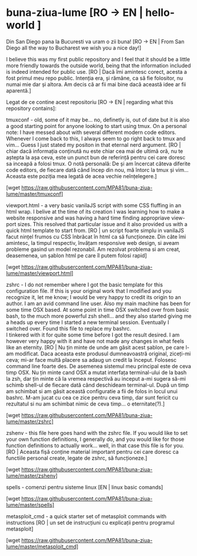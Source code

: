 # buna-ziua-lume [RO -> EN | hello-world ]

Din San Diego pana la Bucuresti va uram o zii buna!
[RO -> EN | From San Diego all the way to Bucharest we wish you a nice day!]

I believe this was my first public repository and I feel that it should be a
little more friendly towards the outside world, being that the information
included is indeed intended for public use.
[RO | Dacă îmi amintesc corect, acesta a fost primul meu repo public. Intenția
era, și rămâne, ca să fie folositor, nu numai mie dar și altora. Am decis că ar 
fii mai bine dacă această idee ar fii aparentă.]

Legat de ce contine acest repositoriu
[RO -> EN | regarding what this repository contains]:

tmuxconf - old, some of it may be... no,
definetly is, out of date but it is
also a good starting point for
anyone looking to start using tmux. On a
personal note: I have messed about with
several different modern code editors.
Whenever I come back to this, I always
seem to go right back to tmux and vim...
Guess I just stated my positon in that
eternal nerd argument.
[RO | chiar dacă informația conținută nu
este chiar cea mai de ultimă oră, nu te
aștepta la așa ceva, este un punct bun de
referință pentru cei care doresc sa inceapă
a folosi tmux. O notă personală: De și am
încercat câteva diferite code editors, de 
fiecare dată când încep din nou, mă întorc
la tmux și vim... Aceasta este poziția mea
legată de acea vechie neînțelegere.]

[wget https://raw.githubusercontent.com/MPA81/buna-ziua-lume/master/tmuxconf]

viewport.html - a very basic vanilaJS
script with some CSS fluffing in an html
wrap.  I belive at the time of its
creation I was learning how to make a
website responsive and was having a hard
time finding appropriave view-port
sizes. This resolved that particular 
issue and it also provided us with a 
quick html template to start from.
[RO | un script foarte simplu in vanilaJS
facut nințel frumos cu CSS înbrăcat în
html ca să funcționeze. Din câte îmi
amintesc, la timpul respectiv, învățam
responsive web design, si aveam probleme
gasind un model rezonabil.  Am rezolvat
problema si am creat, deasemenea, un 
șablon html pe care îl putem folosi rapid]

[wget https://raw.githubusercontent.com/MPA81/buna-ziua-lume/master/viewport.html]

zshrc - I do not remember where I got
the basic template for this
configuration file.  If this is your
original work that I modified and you 
recognize it, let me know; I would be
very happy to credit its origin to an
author.  I am an avid command line user.
Also my main machine has been for some
time OSX based. At some point in time
OSX switched over from basic bash, to 
the much more powerful zsh shell... and 
they also started giving me a heads up 
every time I started a new terminal 
session.  Eventually I switched over. 
Found this file to replace my bashrc.  
I tinkered with it for quite some time 
before I got the result desired.  I am 
however very happy with it and have 
not made any changes in what feels like 
an eternity.
[RO | Nu țin minte de unde am găsit 
acest șablon, pe care l-am modificat.
Daca aceasta este produsul dumneavoastră 
original, ziceți-mi ceva; mi-ar face
multă placere sa adaug un credit la
început. Folosesc command line foarte
des. De asemenea sistemul meu principal 
este de ceva timp OSX.  Nu țin minte
cand OSX a mutat interfața terminal-ului
de la bash la zsh, dar țin minte că la
vremea respectivă au inceput a-mi sugera
să-mi schimb shell-ul de fiecare dată 
când deschideam terminal-ul. După un 
timp am schimbat si am găsit această
configuratie a fii de folos in locul 
unui bashrc.  M-am jucat cu cea ce 
zice pentru ceva timp, dar sunt fericit 
cu rezultatul si nu am schimbat nimic 
de ceva timp... o eternitate(?).]

[wget https://raw.githubusercontent.com/MPA81/buna-ziua-lume/master/zshrc]

zshenv - this file here goes hand with
the zshrc file.  If you would like to set
your own function definitions, I
generally do, and you would like for
those function definitions to actually
work... well, in that case this file is
for you.
[RO | Aceasta fișă conține material
important pentru cei care doresc ca 
functiile personal create, legate de 
zshrc, să funcționeze.]

[wget https://raw.githubusercontent.com/MPA81/buna-ziua-lume/master/zshenv]

spells - comenzi pentru sisteme linux
[EN | linux basic comands] 

[wget https://raw.githubusercontent.com/MPA81/buna-ziua-lume/master/spells]

metasploit_cmd - a quick starter set of
metasploit commands with instructions
[RO | un set de instrucțiuni cu explicații
pentru programul metasploit]

[wget https://raw.githubusercontent.com/MPA81/buna-ziua-lume/master/metasploit_cmd]
